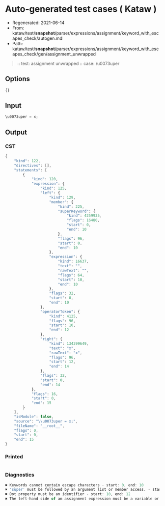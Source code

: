 # Auto-generated test cases ( Kataw )
- Regenerated: 2021-06-14
- From: kataw/test/__snapshot__/parser/expressions/assignment/keyword_with_escapes_check/autogen.md
- Path: kataw/test/__snapshot__/parser/expressions/assignment/keyword_with_escapes_check/gen/assignment_unwrapped
> :: test: assignment unwrapped
> :: case: \u0073uper
## Options

`````js
{}
`````
## Input

`````js
\u0073uper = x;
`````
## Output

### CST

```javascript
{
    "kind": 122,
    "directives": [],
    "statements": [
        {
            "kind": 120,
            "expression": {
                "kind": 125,
                "left": {
                    "kind": 129,
                    "member": {
                        "kind": 225,
                        "superKeyword": {
                            "kind": 4259935,
                            "flags": 16480,
                            "start": 0,
                            "end": 10
                        },
                        "flags": 96,
                        "start": 0,
                        "end": 10
                    },
                    "expression": {
                        "kind": 16637,
                        "text": "",
                        "rawText": "",
                        "flags": 64,
                        "start": 10,
                        "end": 10
                    },
                    "flags": 32,
                    "start": 0,
                    "end": 10
                },
                "operatorToken": {
                    "kind": 4125,
                    "flags": 96,
                    "start": 10,
                    "end": 12
                },
                "right": {
                    "kind": 134299649,
                    "text": "x",
                    "rawText": "x",
                    "flags": 96,
                    "start": 12,
                    "end": 14
                },
                "flags": 32,
                "start": 0,
                "end": 14
            },
            "flags": 16,
            "start": 0,
            "end": 15
        }
    ],
    "isModule": false,
    "source": "\\u0073uper = x;",
    "fileName": "__root__",
    "flags": 0,
    "start": 0,
    "end": 15
}
```

### Printed

```javascript

```

### Diagnostics

```javascript
✖ Keywords cannot contain escape characters - start: 0, end: 10
✖ 'super' must be followed by an argument list or member access. - start: 0, end: 12
✖ Dot property must be an identifier - start: 10, end: 12
✖ The left-hand side of an assignment expression must be a variable or a property access - start: 10, end: 12

```

